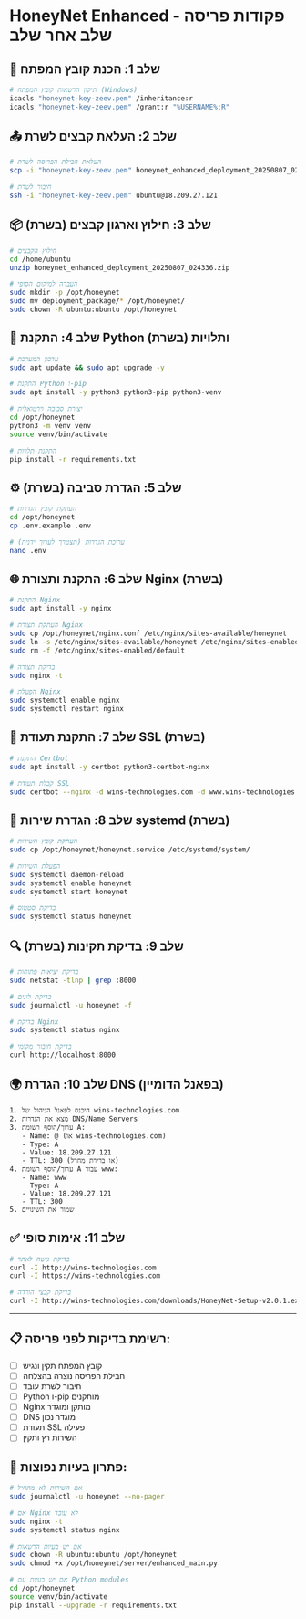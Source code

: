 # HoneyNet Enhanced - פקודות פריסה שלב אחר שלב

## 🔧 שלב 1: הכנת קובץ המפתח
```bash
# תיקון הרשאות קובץ המפתח (Windows)
icacls "honeynet-key-zeev.pem" /inheritance:r
icacls "honeynet-key-zeev.pem" /grant:r "%USERNAME%:R"
```

## 📤 שלב 2: העלאת קבצים לשרת
```bash
# העלאת חבילת הפריסה לשרת
scp -i "honeynet-key-zeev.pem" honeynet_enhanced_deployment_20250807_024336.zip ubuntu@18.209.27.121:/home/ubuntu/

# חיבור לשרת
ssh -i "honeynet-key-zeev.pem" ubuntu@18.209.27.121
```

## 📦 שלב 3: חילוץ וארגון קבצים (בשרת)
```bash
# חילוץ הקבצים
cd /home/ubuntu
unzip honeynet_enhanced_deployment_20250807_024336.zip

# העברה למיקום הסופי
sudo mkdir -p /opt/honeynet
sudo mv deployment_package/* /opt/honeynet/
sudo chown -R ubuntu:ubuntu /opt/honeynet
```

## 🐍 שלב 4: התקנת Python ותלויות (בשרת)
```bash
# עדכון המערכת
sudo apt update && sudo apt upgrade -y

# התקנת Python ו-pip
sudo apt install -y python3 python3-pip python3-venv

# יצירת סביבה וירטואלית
cd /opt/honeynet
python3 -m venv venv
source venv/bin/activate

# התקנת תלויות
pip install -r requirements.txt
```

## ⚙️ שלב 5: הגדרת סביבה (בשרת)
```bash
# העתקת קובץ הגדרות
cd /opt/honeynet
cp .env.example .env

# עריכת הגדרות (תצטרך לערוך ידנית)
nano .env
```

## 🌐 שלב 6: התקנת ותצורת Nginx (בשרת)
```bash
# התקנת Nginx
sudo apt install -y nginx

# העתקת תצורת Nginx
sudo cp /opt/honeynet/nginx.conf /etc/nginx/sites-available/honeynet
sudo ln -s /etc/nginx/sites-available/honeynet /etc/nginx/sites-enabled/
sudo rm -f /etc/nginx/sites-enabled/default

# בדיקת תצורה
sudo nginx -t

# הפעלת Nginx
sudo systemctl enable nginx
sudo systemctl restart nginx
```

## 🔐 שלב 7: התקנת תעודת SSL (בשרת)
```bash
# התקנת Certbot
sudo apt install -y certbot python3-certbot-nginx

# קבלת תעודת SSL
sudo certbot --nginx -d wins-technologies.com -d www.wins-technologies.com
```

## 🚀 שלב 8: הגדרת שירות systemd (בשרת)
```bash
# העתקת קובץ השירות
sudo cp /opt/honeynet/honeynet.service /etc/systemd/system/

# הפעלת השירות
sudo systemctl daemon-reload
sudo systemctl enable honeynet
sudo systemctl start honeynet

# בדיקת סטטוס
sudo systemctl status honeynet
```

## 🔍 שלב 9: בדיקת תקינות (בשרת)
```bash
# בדיקת יציאות פתוחות
sudo netstat -tlnp | grep :8000

# בדיקת לוגים
sudo journalctl -u honeynet -f

# בדיקת Nginx
sudo systemctl status nginx

# בדיקת חיבור מקומי
curl http://localhost:8000
```

## 🌍 שלב 10: הגדרת DNS (בפאנל הדומיין)
```
1. היכנס לפאנל הניהול של wins-technologies.com
2. מצא את הגדרות DNS/Name Servers
3. ערוך/הוסף רשומת A:
   - Name: @ (או wins-technologies.com)
   - Type: A
   - Value: 18.209.27.121
   - TTL: 300 (או ברירת מחדל)
4. ערוך/הוסף רשומת A עבור www:
   - Name: www
   - Type: A  
   - Value: 18.209.27.121
   - TTL: 300
5. שמור את השינויים
```

## ✅ שלב 11: אימות סופי
```bash
# בדיקת גישה לאתר
curl -I http://wins-technologies.com
curl -I https://wins-technologies.com

# בדיקת קבצי הורדה
curl -I http://wins-technologies.com/downloads/HoneyNet-Setup-v2.0.1.exe
```

---

## 📋 רשימת בדיקות לפני פריסה:
- [ ] קובץ המפתח תקין ונגיש
- [ ] חבילת הפריסה נוצרה בהצלחה
- [ ] חיבור לשרת עובד
- [ ] Python ו-pip מותקנים
- [ ] Nginx מותקן ומוגדר
- [ ] DNS מוגדר נכון
- [ ] תעודת SSL פעילה
- [ ] השירות רץ ותקין

## 🚨 פתרון בעיות נפוצות:
```bash
# אם השירות לא מתחיל
sudo journalctl -u honeynet --no-pager

# אם Nginx לא עובד
sudo nginx -t
sudo systemctl status nginx

# אם יש בעיות הרשאות
sudo chown -R ubuntu:ubuntu /opt/honeynet
sudo chmod +x /opt/honeynet/server/enhanced_main.py

# אם יש בעיות עם Python modules
cd /opt/honeynet
source venv/bin/activate
pip install --upgrade -r requirements.txt
```
